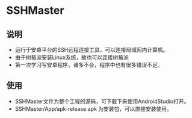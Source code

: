 # SSHMaster #
## 说明 ##
* 运行于安卓平台的SSH远程连接工具，可以连接局域网内计算机。
* 由于树莓派安装Linux系统，故也可以连接树莓派
* 第一次学习写安卓程序，诸多不会，程序中也有很多错误不足。

## 使用 ##
* SSHMaster文件为整个工程的源码，可下载下来使用AndroidStudio打开。
* SSHMaster/App/apk-release.apk 为安装包，可以直接安装使用。
